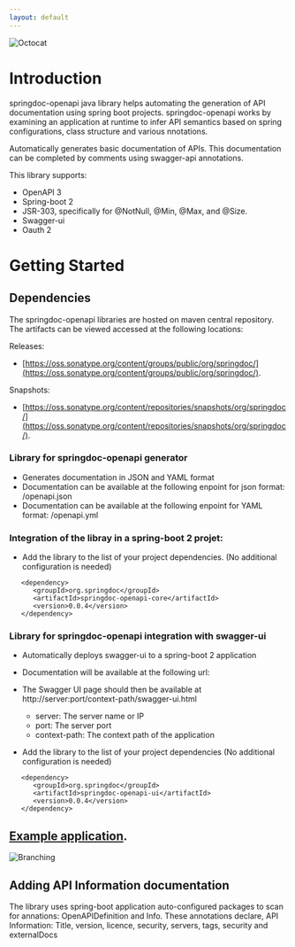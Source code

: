 ```yaml
---
layout: default
---
```

![Octocat](https://springdoc.github.io/springdoc-openapi/images/springdoc-openapi.png)

# **Introduction**

springdoc-openapi java library helps automating the generation of API documentation using spring boot projects.
springdoc-openapi works by examining an application at runtime to infer API semantics based on spring configurations, class structure and various nnotations.

Automatically generates basic documentation of APIs. 
This documentation can be completed by comments using swagger-api annotations.

This library supports:
*  OpenAPI 3
*  Spring-boot 2
*  JSR-303, specifically for @NotNull, @Min, @Max, and @Size.
*  Swagger-ui
*  Oauth 2

# **Getting Started**
## Dependencies

The springdoc-openapi libraries are hosted on maven central repository. 
The artifacts can be viewed accessed at the following locations:

Releases:
* [https://oss.sonatype.org/content/groups/public/org/springdoc/](https://oss.sonatype.org/content/groups/public/org/springdoc/).

Snapshots:
* [https://oss.sonatype.org/content/repositories/snapshots/org/springdoc/](https://oss.sonatype.org/content/repositories/snapshots/org/springdoc/).

### Library for springdoc-openapi generator 
*   Generates documentation in JSON and YAML format
*   Documentation can be available at the following enpoint for json format: /openapi.json
*   Documentation can be available at the following enpoint for YAML format: /openapi.yml

### Integration of the libray in a spring-boot 2 projet:
*   Add the library to the list of your project dependencies. (No additional configuration is needed)

```maven
   <dependency>
      <groupId>org.springdoc</groupId>
      <artifactId>springdoc-openapi-core</artifactId>
      <version>0.0.4</version>
   </dependency>
```

### Library for springdoc-openapi integration with swagger-ui 
*   Automatically deploys swagger-ui to a spring-boot 2 application
*   Documentation will be available at the following url: 
*   The Swagger UI page should then be available at http://server:port/context-path/swagger-ui.html
    * server: The server name or IP
    * port: The server port
    * context-path: The context path of the application

*   Add the library to the list of your project dependencies (No additional configuration is needed)

```maven
   <dependency>
      <groupId>org.springdoc</groupId>
      <artifactId>springdoc-openapi-ui</artifactId>
      <version>0.0.4</version>
   </dependency>
```
## [Example application](https://springdoc-openapi-v3-rest-test-pipeline-nice-gecko.eu-de.mybluemix.net/).

![Branching](https://springdoc.github.io/springdoc-openapi/images/pets.png)


## Adding API Information documentation
  The library uses spring-boot application auto-configured packages to scan for annations: OpenAPIDefinition and Info.
  These annotations declare, API Information: Title, version, licence, security, servers, tags, security and externalDocs
 







